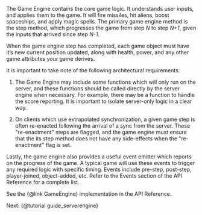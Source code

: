 The Game Engine contains the core game logic.  It understands user inputs, and applies them to the game.  It will fire missiles, hit aliens, boost spaceships, and apply magic spells.  The primary game engine method is the step method, which progresses the game from step *N* to step *N+1*, given the inputs that arrived since step *N-1*.

When the game engine step has completed, each game object must have it’s new current position updated, along with health, power, and any other game attributes your game derives.

It is important to take note of the following architectural requirements:

1. The Game Engine may include some functions which will only run on the server, and these functions should be called directly by the server engine when necessary.  For example, there may be a function to handle the score reporting.  It is important to isolate server-only logic in a clear way.

2. On clients which use extrapolated synchronization, a given game step is often re-enacted following the arrival of a sync from the server.  These "re-enactment" steps are flagged, and the game engine must ensure that the its step method does not have any side-effects when the "re-enactment" flag is set.

Lastly, the game engine also provides a useful event emitter which reports on the progress of the game.  A typical game will use these events to trigger any required logic with specific timing. Events include pre-step, post-step, player-joined, object-added, etc.  Refer to the Events section of the API Reference for a complete list.

See the {@link GameEngine} implementation in the API Reference.

Next: {@tutorial guide_serverengine}

